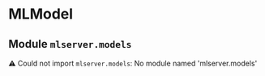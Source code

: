 # MLModel

## Module `mlserver.models`

⚠️ Could not import `mlserver.models`: No module named 'mlserver.models'

